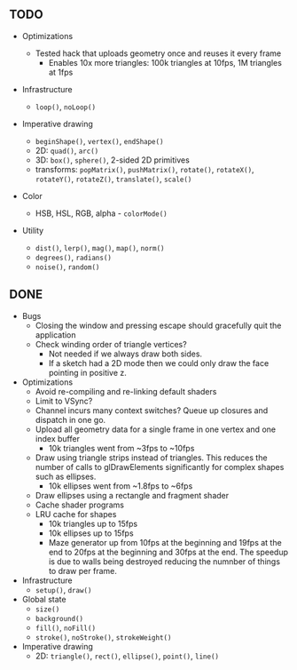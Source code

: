 ## TODO

* Optimizations
    * Tested hack that uploads geometry once and reuses it every frame
        * Enables 10x more triangles: 100k triangles at 10fps, 1M triangles at 1fps

* Infrastructure
    * `loop()`, `noLoop()`
* Imperative drawing
    * `beginShape()`, `vertex()`, `endShape()`
    * 2D: `quad()`, `arc()`
    * 3D: `box()`, `sphere()`, 2-sided 2D primitives
    * transforms: `popMatrix()`, `pushMatrix()`, `rotate()`, `rotateX()`, `rotateY()`, `rotateZ()`, `translate()`, `scale()`
* Color
    * HSB, HSL, RGB, alpha - `colorMode()`
* Utility
    * `dist()`, `lerp()`, `mag()`, `map()`, `norm()`
    * `degrees()`, `radians()`
    * `noise()`, `random()`

## DONE

* Bugs
    * Closing the window and pressing escape should gracefully quit the application
    * Check winding order of triangle vertices?
        * Not needed if we always draw both sides.
        * If a sketch had a 2D mode then we could only draw the face pointing in positive z.
* Optimizations
    * Avoid re-compiling and re-linking default shaders
    * Limit to VSync?
    * Channel incurs many context switches? Queue up closures and dispatch in one go.
    * Upload all geometry data for a single frame in one vertex and one index buffer
        * 10k triangles went from ~3fps to ~10fps
    * Draw using triangle strips instead of triangles. This reduces the number of calls to glDrawElements significantly for complex shapes such as ellipses.
        * 10k ellipses went from ~1.8fps to ~6fps
    * Draw ellipses using a rectangle and fragment shader
    * Cache shader programs
    * LRU cache for shapes
        * 10k triangles up to 15fps
        * 10k ellipses up to 15fps
        * Maze generator up from 10fps at the beginning and 19fps at the end to 20fps at the beginning and 30fps at the end. The speedup is due to walls being destroyed reducing the numnber of things to draw per frame.
* Infrastructure
    * `setup()`, `draw()`
* Global state
    * `size()`
    * `background()`
    * `fill()`, `noFill()`
    * `stroke()`, `noStroke()`, `strokeWeight()`
* Imperative drawing
    * 2D: `triangle()`, `rect()`, `ellipse()`, `point()`, `line()`